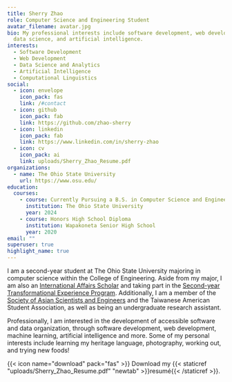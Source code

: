 ```yaml
---
title: Sherry Zhao
role: Computer Science and Engineering Student
avatar_filename: avatar.jpg
bio: My professional interests include software development, web development,
  data science, and artificial intelligence.
interests:
  - Software Development
  - Web Development
  - Data Science and Analytics
  - Artificial Intelligence
  - Computational Linguistics
social:
  - icon: envelope
    icon_pack: fas
    link: /#contact
  - icon: github
    icon_pack: fab
    link: https://github.com/zhao-sherry
  - icon: linkedin
    icon_pack: fab
    link: https://www.linkedin.com/in/sherry-zhao
  - icon: cv
    icon_pack: ai
    link: uploads/Sherry_Zhao_Resume.pdf
organizations:
  - name: The Ohio State University
    url: https://www.osu.edu/
education:
  courses:
    - course: Currently Pursuing a B.S. in Computer Science and Engineering
      institution: The Ohio State University
      year: 2024
    - course: Honors High School Diploma
      institution: Wapakoneta Senior High School
      year: 2020
email: ""
superuser: true
highlight_name: true
---
```

I am a second-year student at The Ohio State University majoring in computer science within the College of Engineering. Aside from my major, I am also an [International Affairs Scholar](https://honors-scholars.osu.edu/scholars/programs/ia) and taking part in the [Second-year Transformational Experience Program](https://step.osu.edu/). Additionally, I am a member of the [Society of Asian Scientists and Engineers](http://org.osu.edu/sase/) and the Taiwanese American Student Association, as well as being an undergraduate research assistant.

Professionally, I am interested in the development of accessible software and data organization, through software development, web development, machine learning, artificial intelligence and more. Some of my personal interests include learning my heritage language, photography, working out, and trying new foods!

{{< icon name="download" pack="fas" >}} Download my {{< staticref "uploads/Sherry_Zhao_Resume.pdf" "newtab" >}}resumé{{< /staticref >}}.
